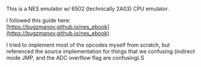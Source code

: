 This is a NES emulator w/ 6502 (technically 2A03) CPU emulator.

I followed this guide here:  
[https://bugzmanov.github.io/nes_ebook](https://bugzmanov.github.io/nes_ebook)

I tried to implement most of the opcodes myself from scratch, but referenced the source implementation for things that we confusing (indirect mode JMP, and the ADC overflow flag are confusing).S